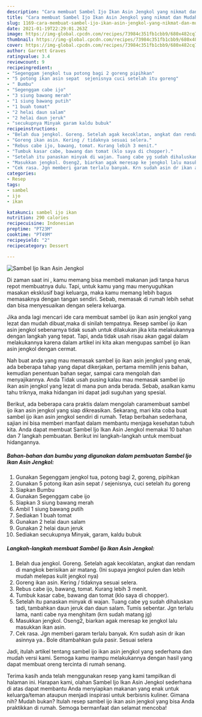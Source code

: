 ```yaml
---
description: "Cara membuat Sambel Ijo Ikan Asin Jengkol yang nikmat dan Mudah Dibuat"
title: "Cara membuat Sambel Ijo Ikan Asin Jengkol yang nikmat dan Mudah Dibuat"
slug: 1169-cara-membuat-sambel-ijo-ikan-asin-jengkol-yang-nikmat-dan-mudah-dibuat
date: 2021-01-19T22:29:01.263Z
image: https://img-global.cpcdn.com/recipes/73984c351fb1cbb9/680x482cq70/sambel-ijo-ikan-asin-jengkol-foto-resep-utama.jpg
thumbnail: https://img-global.cpcdn.com/recipes/73984c351fb1cbb9/680x482cq70/sambel-ijo-ikan-asin-jengkol-foto-resep-utama.jpg
cover: https://img-global.cpcdn.com/recipes/73984c351fb1cbb9/680x482cq70/sambel-ijo-ikan-asin-jengkol-foto-resep-utama.jpg
author: Garrett Graves
ratingvalue: 3.4
reviewcount: 9
recipeingredient:
- "Segenggam jengkol tua potong bagi 2 goreng pipihkan"
- "5 potong ikan asin sepat  sejenisnya cuci setelah itu goreng"
- " Bumbu"
- "Segenggam cabe ijo"
- "3 siung bawang merah"
- "1 siung bawang putih"
- "1 buah tomat"
- "2 helai daun salam"
- "2 helai daun jeruk"
- "secukupnya Minyak garam kaldu bubuk"
recipeinstructions:
- "Belah dua jengkol. Goreng. Setelah agak kecoklatan, angkat dan rendam di mangkok berisikan air matang. (Ini supaya jengkol pulen dan lebih mudah melepas kulit jengkol nya)"
- "Goreng ikan asin. Kering / tidaknya sesuai selera."
- "Rebus cabe ijo, bawang, tomat. Kurang lebih 3 menit."
- "Tumbuk kasar cabe, bawang dan tomat (klo saya di chopper)."
- "Setelah itu panaskan minyak di wajan. Tuang cabe yg sudah dihaluskan tadi, tambahkan daun jeruk dan daun salam. Tumis sebentar. Jgn terlalu lama, nanti cabe nya menghitam (krn sudah matang jg)"
- "Masukkan jengkol. Oseng2, biarkan agak meresap ke jengkol lalu masukkan ikan asin."
- "Cek rasa. Jgn memberi garam terlalu banyak. Krn sudah asin dr ikan asinnya ya.. Bole ditambahkan gula pasir. Sesuai selera"
categories:
- Resep
tags:
- sambel
- ijo
- ikan

katakunci: sambel ijo ikan 
nutrition: 290 calories
recipecuisine: Indonesian
preptime: "PT23M"
cooktime: "PT49M"
recipeyield: "2"
recipecategory: Dessert

---
```



![Sambel Ijo Ikan Asin Jengkol](https://img-global.cpcdn.com/recipes/73984c351fb1cbb9/680x482cq70/sambel-ijo-ikan-asin-jengkol-foto-resep-utama.jpg)

Di zaman  saat ini , kamu memang bisa membeli makanan jadi tanpa harus repot membuatnya dulu. Tapi, untuk kamu yang mau menyuguhkan masakan eksklusif bagi keluarga, maka kamu memang lebih bagus memasaknya dengan tangan sendiri. Sebab, memasak di rumah lebih sehat dan bisa menyesuaikan dengan selera keluarga.

Jika anda lagi mencari ide cara membuat sambel ijo ikan asin jengkol yang lezat dan mudah dibuat,maka di sinilah tempatnya. Resep sambel ijo ikan asin jengkol  sebenarnya tidak susah untuk dilakukan jika kita melakukannya dengan langkah yang tepat. Tapi, anda tidak usah risau akan gagal dalam melakukannya 
karena dalam artikel ini kita akan mengupas sambel ijo ikan asin jengkol dengan cermat.  



Nah buat anda yang mau memasak sambel ijo ikan asin jengkol yang enak, ada beberapa tahap yang dapat dikerjakan, pertama memilih jenis bahan, kemudian penentuan bahan segar, sampai cara mengolah dan menyajikannya. Anda Tidak usah pusing kalau mau memasak sambel ijo ikan asin jengkol yang lezat di mana pun anda berada. Sebab, asalkan kamu  tahu triknya, maka hidangan ini dapat jadi suguhan yang spesial.

Berikut, ada beberapa cara praktis  dalam mengolah caramembuat sambel ijo ikan asin jengkol yang siap dikreasikan. Sekarang, mari kita coba buat sambel ijo ikan asin jengkol sendiri di rumah. Tetap berbahan sederhana, sajian ini bisa memberi manfaat dalam membantu menjaga kesehatan tubuh kita. Anda dapat membuat Sambel Ijo Ikan Asin Jengkol memakai 10 bahan dan 7 langkah pembuatan. Berikut ini langkah-langkah untuk membuat hidangannya.

<!--inarticleads1-->

##### Bahan-bahan dan bumbu yang digunakan dalam pembuatan Sambel Ijo Ikan Asin Jengkol:

1. Gunakan Segenggam jengkol tua, potong bagi 2, goreng, pipihkan
1. Gunakan 5 potong ikan asin sepat / sejenisnya, cuci setelah itu goreng
1. Siapkan  Bumbu
1. Gunakan Segenggam cabe ijo
1. Siapkan 3 siung bawang merah
1. Ambil 1 siung bawang putih
1. Sediakan 1 buah tomat
1. Gunakan 2 helai daun salam
1. Gunakan 2 helai daun jeruk
1. Sediakan secukupnya Minyak, garam, kaldu bubuk




<!--inarticleads2-->

##### Langkah-langkah membuat Sambel Ijo Ikan Asin Jengkol:

1. Belah dua jengkol. Goreng. Setelah agak kecoklatan, angkat dan rendam di mangkok berisikan air matang. (Ini supaya jengkol pulen dan lebih mudah melepas kulit jengkol nya)
1. Goreng ikan asin. Kering / tidaknya sesuai selera.
1. Rebus cabe ijo, bawang, tomat. Kurang lebih 3 menit.
1. Tumbuk kasar cabe, bawang dan tomat (klo saya di chopper).
1. Setelah itu panaskan minyak di wajan. Tuang cabe yg sudah dihaluskan tadi, tambahkan daun jeruk dan daun salam. Tumis sebentar. Jgn terlalu lama, nanti cabe nya menghitam (krn sudah matang jg)
1. Masukkan jengkol. Oseng2, biarkan agak meresap ke jengkol lalu masukkan ikan asin.
1. Cek rasa. Jgn memberi garam terlalu banyak. Krn sudah asin dr ikan asinnya ya.. Bole ditambahkan gula pasir. Sesuai selera




Jadi, itulah artikel tentang  sambel ijo ikan asin jengkol  yang sederhana dan mudah versi kami. Semoga kamu mampu melakukannya dengan hasil yang dapat membuat oreng tercinta di rumah senang. 

Terima kasih anda telah menggunakan resep yang kami tampilkan di halaman ini. Harapan kami, olahan  Sambel Ijo Ikan Asin Jengkol sederhana di atas dapat membantu Anda menyiapkan makanan yang enak untuk keluarga/teman ataupun menjadi inspirasi untuk berbisnis kuliner. Gimana nih? Mudah bukan? Itulah resep sambel ijo ikan asin jengkol yang bisa Anda praktikkan di rumah. Semoga bermanfaat dan selamat mencoba!

